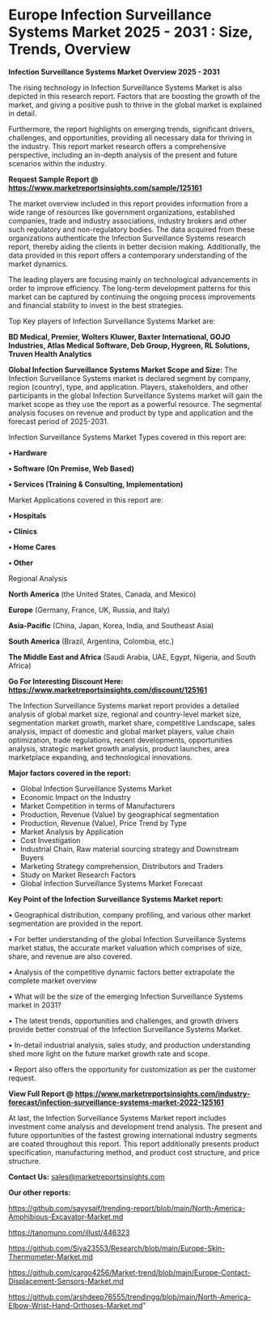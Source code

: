  # Europe Infection Surveillance Systems Market 2025 - 2031 : Size, Trends, Overview

<Strong> Infection Surveillance Systems Market Overview 2025 - 2031</strong>

The rising technology in Infection Surveillance Systems Market is also depicted in this research report. Factors that are boosting the growth of the market, and giving a positive push to thrive in the global market is explained in detail.

Furthermore, the report highlights on emerging trends, significant drivers, challenges, and opportunities, providing all necessary data for thriving in the industry. This report market research offers a comprehensive perspective, including an in-depth analysis of the present and future scenarios within the industry.

<strong>Request Sample Report @ <a href=https://www.marketreportsinsights.com/sample/125161>https://www.marketreportsinsights.com/sample/125161</a></strong>

The market overview included in this report provides information from a wide range of resources like government organizations, established companies, trade and industry associations, industry brokers and other such regulatory and non-regulatory bodies. The data acquired from these organizations authenticate the Infection Surveillance Systems research report, thereby aiding the clients in better decision making. Additionally, the data provided in this report offers a contemporary understanding of the market dynamics.

The leading players are focusing mainly on technological advancements in order to improve efficiency. The long-term development patterns for this market can be captured by continuing the ongoing process improvements and financial stability to invest in the best strategies.

Top Key players of Infection Surveillance Systems Market are:

<strong>BD Medical, Premier, Wolters Kluwer, Baxter International, GOJO Industries, Atlas Medical Software, Deb Group, Hygreen, RL Solutions, Truven Health Analytics</strong>

<strong><b>Global Infection Surveillance Systems Market Scope and Size:</b></strong>
The Infection Surveillance Systems market is declared segment by company, region (country), type, and application. Players, stakeholders, and other participants in the global Infection Surveillance Systems market will gain the market scope as they use the report as a powerful resource. The segmental analysis focuses on revenue and product by type and application and the forecast period of 2025-2031.

Infection Surveillance Systems Market Types covered in this report are:

<strong>• Hardware

• Software (On Premise, Web Based)

• Services (Training & Consulting, Implementation)</strong>

Market Applications covered in this report are:

<strong>• Hospitals

• Clinics

• Home Cares

• Other</strong> 

Regional Analysis

<strong>North America</strong> (the United States, Canada, and Mexico)

<strong>Europe</strong> (Germany, France, UK, Russia, and Italy)

<strong>Asia-Pacific</strong> (China, Japan, Korea, India, and Southeast Asia)

<strong>South America</strong> (Brazil, Argentina, Colombia, etc.)

<strong>The Middle East and Africa</strong> (Saudi Arabia, UAE, Egypt, Nigeria, and South Africa)

<strong>Go For Interesting Discount Here: <a href=https://www.marketreportsinsights.com/discount/125161>https://www.marketreportsinsights.com/discount/125161</a></strong>

The Infection Surveillance Systems market report provides a detailed analysis of global market size, regional and country-level market size, segmentation market growth, market share, competitive Landscape, sales analysis, impact of domestic and global market players, value chain optimization, trade regulations, recent developments, opportunities analysis, strategic market growth analysis, product launches, area marketplace expanding, and technological innovations.

<strong><b>Major factors covered in the report:</b></strong>
<ul>
  <li>Global Infection Surveillance Systems Market </li>
  <li>Economic Impact on the Industry</li>
  <li>Market Competition in terms of Manufacturers</li>
  <li>Production, Revenue (Value) by geographical segmentation</li>
  <li>Production, Revenue (Value), Price Trend by Type</li>
  <li>Market Analysis by Application</li>
  <li>Cost Investigation</li>
  <li>Industrial Chain, Raw material sourcing strategy and Downstream Buyers</li>
  <li>Marketing Strategy comprehension, Distributors and Traders</li>
  <li>Study on Market Research Factors</li>
  <li>Global Infection Surveillance Systems Market Forecast</li>
</ul>

<strong><b>Key Point of the Infection Surveillance Systems Market report:</b></strong>

• Geographical distribution, company profiling, and various other market segmentation are provided in the report.

• For better understanding of the global Infection Surveillance Systems market status, the accurate market valuation which comprises of size, share, and revenue are also covered.

• Analysis of the competitive dynamic factors better extrapolate the complete market overview

• What will be the size of the emerging Infection Surveillance Systems market in 2031?

• The latest trends, opportunities and challenges, and growth drivers provide better construal of the Infection Surveillance Systems Market.

• In-detail industrial analysis, sales study, and production understanding shed more light on the future market growth rate and scope.

• Report also offers the opportunity for customization as per the customer request.

<strong><b>View Full Report @ <a href=https://www.marketreportsinsights.com/industry-forecast/infection-surveillance-systems-market-2022-125161>https://www.marketreportsinsights.com/industry-forecast/infection-surveillance-systems-market-2022-125161</a></b></strong>


At last, the Infection Surveillance Systems Market report includes investment come analysis and development trend analysis. The present and future opportunities of the fastest growing international industry segments are coated throughout this report. This report additionally presents product specification, manufacturing method, and product cost structure, and price structure.

<strong>Contact Us:</strong>
sales@marketreportsinsights.com

<strong>Our other reports:</strong>

<a href=https://github.com/sayysaif/trending-report/blob/main/North-America-Amphibious-Excavator-Market.md>https://github.com/sayysaif/trending-report/blob/main/North-America-Amphibious-Excavator-Market.md</a>

<a href=https://tanomuno.com/illust/446323>https://tanomuno.com/illust/446323</a>

<a href=https://github.com/Siya23553/Research/blob/main/Europe-Skin-Thermometer-Market.md>https://github.com/Siya23553/Research/blob/main/Europe-Skin-Thermometer-Market.md</a>

<a href=https://github.com/cargo4256/Market-trend/blob/main/Europe-Contact-Displacement-Sensors-Market.md>https://github.com/cargo4256/Market-trend/blob/main/Europe-Contact-Displacement-Sensors-Market.md</a>

<a href=https://github.com/arshdeep76555/trendingg/blob/main/North-America-Elbow-Wrist-Hand-Orthoses-Market.md>https://github.com/arshdeep76555/trendingg/blob/main/North-America-Elbow-Wrist-Hand-Orthoses-Market.md</a>"
